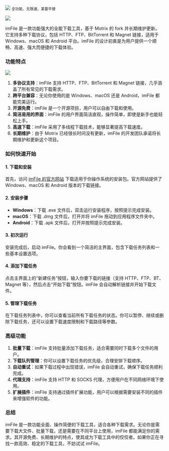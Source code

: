 <img src="/assets/image/240921-imfile-1.png">
<small>全功能、无限速，某雷平替</small>

![](/assets/image/240921-imfile.png)

imFile 是一款功能强大的全能下载工具，基于 Motrix 的 fork 并长期维护更新。它支持多种下载协议，包括 HTTP、FTP、BitTorrent 和 Magnet 链接，适用于 Windows、macOS 和 Android 平台。imFile 的设计初衷是为用户提供一个顺畅、高速、强大而便捷的下载体验。

### 功能特点

![](/assets/image/240921-imfile-1.png)

1. **多协议支持**：imFile 支持 HTTP、FTP、BitTorrent 和 Magnet 链接，几乎涵盖了所有常见的下载需求。
2. **跨平台兼容**：无论你使用的是 Windows、macOS 还是 Android，imFile 都能完美运行。
3. **开源免费**：imFile 是一个开源项目，用户可以自由下载和使用。
4. **简洁易用的界面**：imFile 的用户界面简洁直观，操作简单，即使是新手也能轻松上手。
5. **高速下载**：imFile 采用了多线程下载技术，能够显著提高下载速度。
6. **长期维护**：由于 Motrix 已经很长时间没有更新，imFile 的开发团队承诺将长期维护和更新这个项目。

### 如何快速开始

#### 1. 下载和安装

首先，访问 [imFile 的官方网站](https://imfile.io/) 下载适用于你操作系统的安装包。官方网站提供了 Windows、macOS 和 Android 版本的下载链接。

#### 2. 安装步骤

- **Windows**：下载 .exe 文件后，双击运行安装程序，按照提示完成安装。
- **macOS**：下载 .dmg 文件后，打开并将 imFile 拖动到应用程序文件夹中。
- **Android**：下载 .apk 文件后，打开并按照提示完成安装。

#### 3. 初次运行

安装完成后，启动 imFile。你会看到一个简洁的主界面，包含下载任务列表和一些基本设置选项。

#### 4. 添加下载任务

点击主界面上的“新建任务”按钮，输入你要下载的链接（支持 HTTP、FTP、BT、Magnet 等），然后点击“开始下载”按钮。imFile 会自动解析链接并开始下载文件。

#### 5. 管理下载任务

在下载任务列表中，你可以查看当前所有下载任务的状态。你可以暂停、继续或删除下载任务，还可以设置下载速度限制和下载路径等参数。

### 高级功能

1. **批量下载**：imFile 支持批量添加下载任务，适合需要同时下载多个文件的用户。
2. **下载队列管理**：你可以设置下载任务的优先级，合理安排下载顺序。
3. **自动重试**：如果下载过程中出现错误，imFile 会自动重试，确保下载任务顺利完成。
4. **代理支持**：imFile 支持 HTTP 和 SOCKS 代理，方便用户在不同网络环境下使用。
5. **扩展插件**：imFile 支持通过插件扩展功能，用户可以根据需要安装不同的插件来增强软件的功能。

### 总结

imFile 是一款功能全面、操作简便的下载工具，适合各种下载需求。无论你是需要下载大文件、批量下载，还是需要在不同平台上使用，imFile 都能满足你的需求。其开源免费、长期维护的特点，使其成为下载工具中的佼佼者。如果你正在寻找一款高效、稳定的下载工具，不妨试试 imFile。

